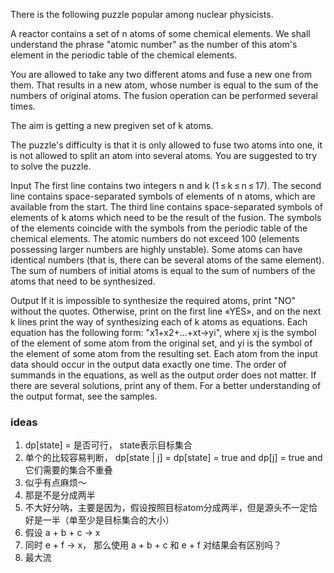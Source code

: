 There is the following puzzle popular among nuclear physicists.

A reactor contains a set of n atoms of some chemical elements. We shall understand the phrase "atomic number" as the number of this atom's element in the periodic table of the chemical elements.

You are allowed to take any two different atoms and fuse a new one from them. That results in a new atom, whose number is equal to the sum of the numbers of original atoms. The fusion operation can be performed several times.

The aim is getting a new pregiven set of k atoms.

The puzzle's difficulty is that it is only allowed to fuse two atoms into one, it is not allowed to split an atom into several atoms. You are suggested to try to solve the puzzle.

Input
The first line contains two integers n and k (1 ≤ k ≤ n ≤ 17). The second line contains space-separated symbols of elements of n atoms, which are available from the start. The third line contains space-separated symbols of elements of k atoms which need to be the result of the fusion. The symbols of the elements coincide with the symbols from the periodic table of the chemical elements. The atomic numbers do not exceed 100 (elements possessing larger numbers are highly unstable). Some atoms can have identical numbers (that is, there can be several atoms of the same element). The sum of numbers of initial atoms is equal to the sum of numbers of the atoms that need to be synthesized.

Output
If it is impossible to synthesize the required atoms, print "NO" without the quotes. Otherwise, print on the first line «YES», and on the next k lines print the way of synthesizing each of k atoms as equations. Each equation has the following form: "x1+x2+...+xt->yi", where xj is the symbol of the element of some atom from the original set, and yi is the symbol of the element of some atom from the resulting set. Each atom from the input data should occur in the output data exactly one time. The order of summands in the equations, as well as the output order does not matter. If there are several solutions, print any of them. For a better understanding of the output format, see the samples.


### ideas
1. dp[state] = 是否可行， state表示目标集合
2. 单个的比较容易判断， dp[state | j] = dp[state] = true and dp[j] = true and 它们需要的集合不重叠
3. 似乎有点麻烦～
4. 那是不是分成两半
5. 不大好分呐，主要是因为，假设按照目标atom分成两半，但是源头不一定恰好是一半（单至少是目标集合的大小）
6. 假设 a + b + c -> x
7. 同时 e + f -> x， 那么使用 a + b + c 和 e + f 对结果会有区别吗？
8. 最大流